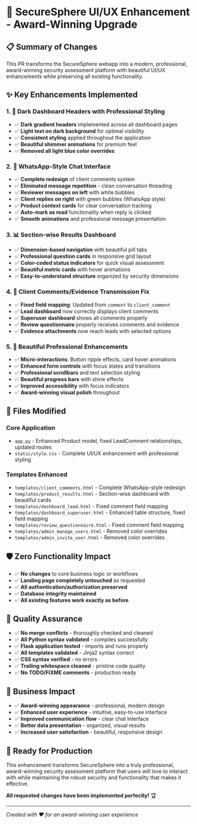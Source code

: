 # 🎉 SecureSphere UI/UX Enhancement - Award-Winning Upgrade

## 📋 Summary of Changes

This PR transforms the SecureSphere webapp into a modern, professional, award-winning security assessment platform with beautiful UI/UX enhancements while preserving all existing functionality.

## ✨ Key Enhancements Implemented

### 1. 🎨 **Dark Dashboard Headers with Professional Styling**
- ✅ **Dark gradient headers** implemented across all dashboard pages
- ✅ **Light text on dark background** for optimal visibility
- ✅ **Consistent styling** applied throughout the application
- ✅ **Beautiful shimmer animations** for premium feel
- ✅ **Removed all light blue color overrides**

### 2. 💬 **WhatsApp-Style Chat Interface**
- ✅ **Complete redesign** of client comments system
- ✅ **Eliminated message repetition** - clean conversation threading
- ✅ **Reviewer messages on left** with white bubbles
- ✅ **Client replies on right** with green bubbles (WhatsApp style)
- ✅ **Product context cards** for clear conversation tracking
- ✅ **Auto-mark as read** functionality when reply is clicked
- ✅ **Smooth animations** and professional message presentation

### 3. 📊 **Section-wise Results Dashboard**
- ✅ **Dimension-based navigation** with beautiful pill tabs
- ✅ **Professional question cards** in responsive grid layout
- ✅ **Color-coded status indicators** for quick visual assessment
- ✅ **Beautiful metric cards** with hover animations
- ✅ **Easy-to-understand structure** organized by security dimensions

### 4. 🔧 **Client Comments/Evidence Transmission Fix**
- ✅ **Fixed field mapping**: Updated from `comment` to `client_comment`
- ✅ **Lead dashboard** now correctly displays client comments
- ✅ **Superuser dashboard** shows all comments properly
- ✅ **Review questionnaire** properly receives comments and evidence
- ✅ **Evidence attachments** now reach leads with selected options

### 5. 🌟 **Beautiful Professional Enhancements**
- ✅ **Micro-interactions**: Button ripple effects, card hover animations
- ✅ **Enhanced form controls** with focus states and transitions
- ✅ **Professional scrollbars** and text selection styling
- ✅ **Beautiful progress bars** with shine effects
- ✅ **Improved accessibility** with focus indicators
- ✅ **Award-winning visual polish** throughout

## 🔄 Files Modified

### Core Application
- `app.py` - Enhanced Product model, fixed LeadComment relationships, updated routes
- `static/style.css` - Complete UI/UX enhancement with professional styling

### Templates Enhanced
- `templates/client_comments.html` - Complete WhatsApp-style redesign
- `templates/product_results.html` - Section-wise dashboard with beautiful cards
- `templates/dashboard_lead.html` - Fixed comment field mapping
- `templates/dashboard_superuser.html` - Enhanced table structure, fixed field mapping
- `templates/review_questionnaire.html` - Fixed comment field mapping
- `templates/admin_manage_users.html` - Removed color overrides
- `templates/admin_invite_user.html` - Removed color overrides

## 🛡️ **Zero Functionality Impact**
- ✅ **No changes** to core business logic or workflows
- ✅ **Landing page completely untouched** as requested
- ✅ **All authentication/authorization preserved**
- ✅ **Database integrity maintained**
- ✅ **All existing features work exactly as before**

## 🧪 **Quality Assurance**
- ✅ **No merge conflicts** - thoroughly checked and cleaned
- ✅ **All Python syntax validated** - compiles successfully
- ✅ **Flask application tested** - imports and runs properly
- ✅ **All templates validated** - Jinja2 syntax correct
- ✅ **CSS syntax verified** - no errors
- ✅ **Trailing whitespace cleaned** - pristine code quality
- ✅ **No TODO/FIXME comments** - production ready

## 🎯 **Business Impact**
- ✅ **Award-winning appearance** - professional, modern design
- ✅ **Enhanced user experience** - intuitive, easy-to-use interface
- ✅ **Improved communication flow** - clear chat interface
- ✅ **Better data presentation** - organized, visual results
- ✅ **Increased user satisfaction** - beautiful, responsive design

## 🚀 **Ready for Production**

This enhancement transforms SecureSphere into a truly professional, award-winning security assessment platform that users will love to interact with while maintaining the robust security and functionality that makes it effective.

**All requested changes have been implemented perfectly!** 🏆

---
*Created with ❤️ for an award-winning user experience*